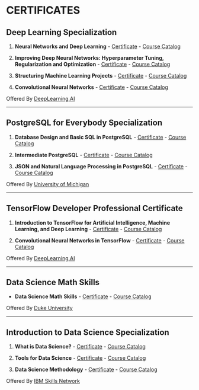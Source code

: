 # CERTIFICATES

## Deep Learning Specialization
1. **Neural Networks and Deep Learning** - <a href="https://www.coursera.org/account/accomplishments/certificate/3BTASUCCTGR2">Certificate</a> - <a href="https://www.coursera.org/learn/neural-networks-deep-learning">Course Catalog</a>

2. **Improving Deep Neural Networks: Hyperparameter Tuning, Regularization and Optimization** - <a href="https://www.coursera.org/account/accomplishments/certificate/UZPMJHML2KLD">Certificate</a> - <a href="https://www.coursera.org/learn/deep-neural-network">Course Catalog</a>

3. **Structuring Machine Learning Projects** - <a href="https://www.coursera.org/account/accomplishments/certificate/K9SSSNHTX2TJ">Certificate</a> - <a href="https://www.coursera.org/learn/machine-learning-projects">Course Catalog</a>

4. **Convolutional Neural Networks** - <a href="https://www.coursera.org/account/accomplishments/certificate/VQRUGUH6ZNE2">Certificate</a> - <a href="https://www.coursera.org/learn/convolutional-neural-networks">Course Catalog</a>

Offered By <a href="https://www.coursera.org/deeplearning-ai">DeepLearning.AI</a>

---
## PostgreSQL for Everybody Specialization
1. **Database Design and Basic SQL in PostgreSQL** - <a href="https://www.coursera.org/account/accomplishments/certificate/Q5DF2EXHUNAN">Certificate</a> - <a href="https://www.coursera.org/learn/database-design-postgresql">Course Catalog</a>

2. **Intermediate PostgreSQL** - <a href="https://www.coursera.org/account/accomplishments/certificate/4TVKY84EKS49">Certificate</a> - <a href="https://www.coursera.org/learn/intermediate-postgresql">Course Catalog</a>

3. **JSON and Natural Language Processing in PostgreSQL** - <a href="https://www.coursera.org/account/accomplishments/certificate/VT9ZM5XZV9LW">Certificate</a> - <a href="https://www.coursera.org/learn/json-natural-language-processing-postgresql">Course Catalog</a>

Offered By <a href="https://www.coursera.org/umich">University of Michigan</a>

---
## TensorFlow Developer Professional Certificate
1. **Introduction to TensorFlow for Artificial Intelligence, Machine Learning, and Deep Learning** - <a href="https://www.coursera.org/account/accomplishments/certificate/YWG644WZD9US">Certificate</a> - <a href="https://www.coursera.org/learn/introduction-tensorflow">Course Catalog</a>

2. **Convolutional Neural Networks in TensorFlow** - <a href="https://www.coursera.org/account/accomplishments/certificate/PXDEEXHLBZ6E">Certificate</a> - <a href="https://www.coursera.org/learn/convolutional-neural-networks-tensorflow">Course Catalog</a>

Offered By <a href="https://www.coursera.org/deeplearning-ai">DeepLearning.AI</a>

---
## Data Science Math Skills
-  **Data Science Math Skills** - <a href="https://www.coursera.org/account/accomplishments/certificate/9FYQW6RUJA6M">Certificate</a> - <a href="https://www.coursera.org/learn/datasciencemathskills">Course Catalog</a>

Offered By <a href="https://www.coursera.org/duke">Duke University</a>

---
## Introduction to Data Science Specialization
1. **What is Data Science?** - <a href="https://www.coursera.org/account/accomplishments/certificate/BKUJHKU9LFXF">Certificate</a> - <a href="https://www.coursera.org/learn/what-is-datascience?specialization=introduction-data-science">Course Catalog</a>

2. **Tools for Data Science** - <a href="https://www.coursera.org/account/accomplishments/certificate/9RZFN9SKFGZH">Certificate</a> - <a href="https://www.coursera.org/learn/open-source-tools-for-data-science">Course Catalog</a>

3. **Data Science Methodology** - <a href="https://www.coursera.org/account/accomplishments/certificate/MPCFZRV22AN6">Certificate</a> - <a href="https://www.coursera.org/learn/data-science-methodology">Course Catalog</a>

Offered By <a href="https://www.coursera.org/ibm-skills-network">IBM Skills Network</a>
